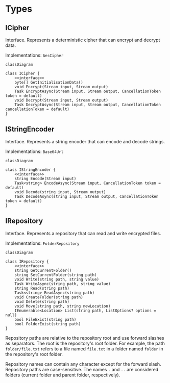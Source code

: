 ﻿# Types

## ICipher

Interface. Represents a deterministic cipher that can encrypt and decrypt data.

Implementations: `AesCipher`

```mermaid
classDiagram

class ICipher {
    <<interface>>
    byte[] GetInitialisationData()
    void Encrypt(Stream input, Stream output)
    Task EncryptAsync(Stream input, Stream output, CancellationToken token = default)
    void Decrypt(Stream input, Stream output)
    Task DecryptAsync(Stream input, Stream output, CancellationToken cancellationToken = default)
}
```

## IStringEncoder

Interface. Represents a string encoder that can encode and decode strings.

Implementations: `Base64Url`

```mermaid
classDiagram
    
class IStringEncoder {
    <<interface>>
    string Encode(Stream input)
    Task<string> EncodeAsync(Stream input, CancellationToken token = default)
    void Decode(string input, Stream output)
    Task DecodeAsync(string input, Stream output, CancellationToken token = default)
}
```

## IRepository

Interface. Represents a repository that can read and write encrypted files.

Implementations: `FolderRepository`

```mermaid
classDiagram

class IRepository {
    <<interface>>
    string GetCurrentFolder()
    string SetCurrentFolder(string path)
    void Write(string path, string value)
    Task WriteAsync(string path, string value)
    string Read(string path)
    Task<string> ReadAsync(string path)
    void CreateFolder(string path)
    void Delete(string path)
    void Move(string path, string newLocation)
    IEnumerable<Location> List(string path, ListOptions? options = null)
    bool FileExist(string path)
    bool FolderExist(string path)
}
```

Repository paths are relative to the repository root and use forward slashes as separators. The root is the repository's root folder. For example, the path `folder/file.txt` refers to a file named `file.txt` in a folder named `folder` in the repository's root folder.

Repository names can contain any character except for the forward slash. Repository paths are case-sensitive. The names `.` and `..` are considered folders (current folder and parent folder, respectively).
